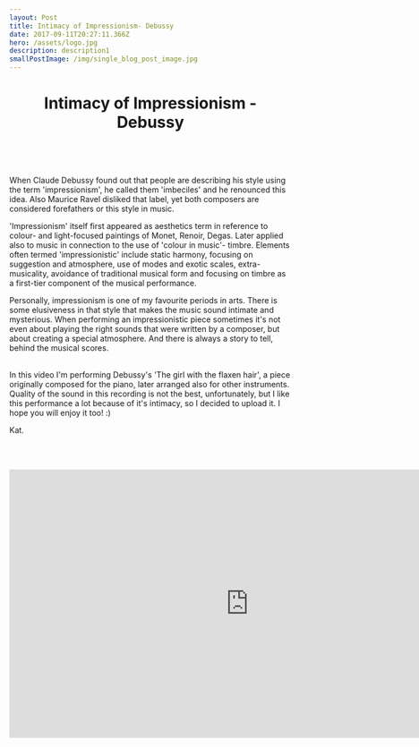 ```yaml
---
layout: Post
title: Intimacy of Impressionism- Debussy
date: 2017-09-11T20:27:11.366Z
hero: /assets/logo.jpg
description: description1
smallPostImage: /img/single_blog_post_image.jpg
---
```

# <center>Intimacy of Impressionism - Debussy</center>

## 

<br><br>

When Claude Debussy found out that people are describing his style using the term 'impressionism', he called them 'imbeciles' and he renounced this idea. Also Maurice Ravel disliked that label, yet both composers are considered forefathers or this style in music. <br>

\'Impressionism' itself first appeared as aesthetics term in reference to colour- and light-focused paintings of Monet, Renoir, Degas. Later applied also to music in connection to the use of 'colour in music'- timbre. Elements often termed 'impressionistic' include static harmony, focusing on suggestion and atmosphere, use of modes and exotic scales, extra-musicality, avoidance of traditional musical form and focusing on timbre as a first-tier component of the musical performance. <br>

Personally, impressionism is one of my favourite periods in arts. There is some elusiveness in that style that makes the music sound intimate and mysterious. When performing an impressionistic piece sometimes it's not even about playing the right sounds that were written by a composer, but about creating a special atmosphere. And there is always a story to tell, behind the musical scores. <br><br>

In this video I'm performing Debussy's 'The girl with the flaxen hair', a piece originally composed for the piano, later arranged also for other instruments. Quality of the sound in this recording is not the best, unfortunately, but I like this performance a lot because of it's intimacy, so I decided to upload it. I hope you will enjoy it too! :)

Kat.

<br><br>

<iframe width="854" height="480" src="https://www.youtube.com/embed/d4QqcFiGG9s" frameborder="0" allowfullscreen></iframe>

